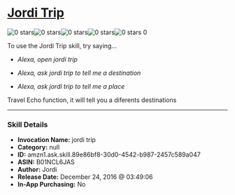 # [Jordi Trip](http://alexa.amazon.com/#skills/amzn1.ask.skill.89e86bf8-30d0-4542-b987-2457c589a047)
![0 stars](../../images/ic_star_border_black_18dp_1x.png)![0 stars](../../images/ic_star_border_black_18dp_1x.png)![0 stars](../../images/ic_star_border_black_18dp_1x.png)![0 stars](../../images/ic_star_border_black_18dp_1x.png)![0 stars](../../images/ic_star_border_black_18dp_1x.png) 0

To use the Jordi Trip skill, try saying...

* *Alexa, open jordi trip*

* *Alexa, ask jordi trip to tell me a destination*

* *Alexa, ask jordi trip to tell me a place*

Travel Echo function, it will tell you a diferents destinations

***

### Skill Details

* **Invocation Name:** jordi trip
* **Category:** null
* **ID:** amzn1.ask.skill.89e86bf8-30d0-4542-b987-2457c589a047
* **ASIN:** B01NCL6JAS
* **Author:** Jordi
* **Release Date:** December 24, 2016 @ 03:49:06
* **In-App Purchasing:** No
